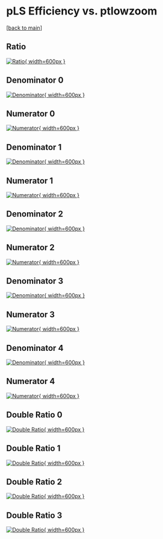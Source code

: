 # pLS Efficiency vs. ptlowzoom

[[back to main](./)]



## Ratio

[![Ratio](../mtv/var/pLS_xtr_13_0_eff_ptlowzoom.png){ width=600px }](../mtv/var/pLS_xtr_13_0_eff_ptlowzoom.pdf)

## Denominator 0

[![Denominator](../mtv/den/pLS_xtr_13_0_eff_ptlowzoom_den0.png){ width=600px }](../mtv/den/pLS_xtr_13_0_eff_ptlowzoom_den0.pdf)

## Numerator 0

[![Numerator](../mtv/num/pLS_xtr_13_0_eff_ptlowzoom_num0.png){ width=600px }](../mtv/num/pLS_xtr_13_0_eff_ptlowzoom_num0.pdf)

## Denominator 1

[![Denominator](../mtv/den/pLS_xtr_13_0_eff_ptlowzoom_den1.png){ width=600px }](../mtv/den/pLS_xtr_13_0_eff_ptlowzoom_den1.pdf)

## Numerator 1

[![Numerator](../mtv/num/pLS_xtr_13_0_eff_ptlowzoom_num1.png){ width=600px }](../mtv/num/pLS_xtr_13_0_eff_ptlowzoom_num1.pdf)

## Denominator 2

[![Denominator](../mtv/den/pLS_xtr_13_0_eff_ptlowzoom_den2.png){ width=600px }](../mtv/den/pLS_xtr_13_0_eff_ptlowzoom_den2.pdf)

## Numerator 2

[![Numerator](../mtv/num/pLS_xtr_13_0_eff_ptlowzoom_num2.png){ width=600px }](../mtv/num/pLS_xtr_13_0_eff_ptlowzoom_num2.pdf)

## Denominator 3

[![Denominator](../mtv/den/pLS_xtr_13_0_eff_ptlowzoom_den3.png){ width=600px }](../mtv/den/pLS_xtr_13_0_eff_ptlowzoom_den3.pdf)

## Numerator 3

[![Numerator](../mtv/num/pLS_xtr_13_0_eff_ptlowzoom_num3.png){ width=600px }](../mtv/num/pLS_xtr_13_0_eff_ptlowzoom_num3.pdf)

## Denominator 4

[![Denominator](../mtv/den/pLS_xtr_13_0_eff_ptlowzoom_den4.png){ width=600px }](../mtv/den/pLS_xtr_13_0_eff_ptlowzoom_den4.pdf)

## Numerator 4

[![Numerator](../mtv/num/pLS_xtr_13_0_eff_ptlowzoom_num4.png){ width=600px }](../mtv/num/pLS_xtr_13_0_eff_ptlowzoom_num4.pdf)

## Double Ratio 0

[![Double Ratio](../mtv/ratio/pLS_xtr_13_0_eff_ptlowzoom_ratio0.png){ width=600px }](../mtv/ratio/pLS_xtr_13_0_eff_ptlowzoom_ratio0.pdf)

## Double Ratio 1

[![Double Ratio](../mtv/ratio/pLS_xtr_13_0_eff_ptlowzoom_ratio1.png){ width=600px }](../mtv/ratio/pLS_xtr_13_0_eff_ptlowzoom_ratio1.pdf)

## Double Ratio 2

[![Double Ratio](../mtv/ratio/pLS_xtr_13_0_eff_ptlowzoom_ratio2.png){ width=600px }](../mtv/ratio/pLS_xtr_13_0_eff_ptlowzoom_ratio2.pdf)

## Double Ratio 3

[![Double Ratio](../mtv/ratio/pLS_xtr_13_0_eff_ptlowzoom_ratio3.png){ width=600px }](../mtv/ratio/pLS_xtr_13_0_eff_ptlowzoom_ratio3.pdf)


